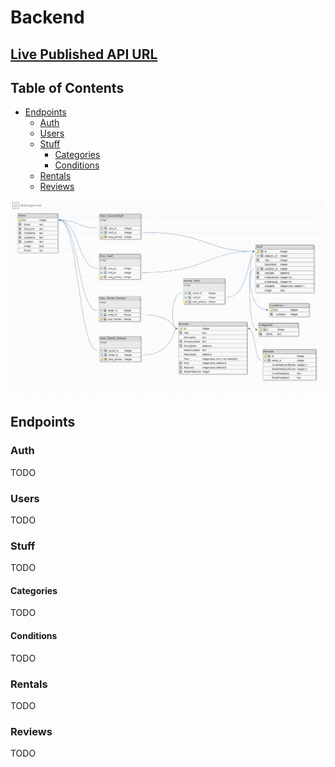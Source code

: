 # Backend

## [Live Published API URL](https://ls-bwptpt-use-my-tech-stuff-2.herokuapp.com/)

## Table of Contents

- [Endpoints](#Endpoints)
  - [Auth](#Auth)
  - [Users](#Users)
  - [Stuff](#Stuff)
    - [Categories](#Categories)
    - [Conditions](#Conditions)
  - [Rentals](#Rentals)
  - [Reviews](#Reviews)

![DB Design](./data/dbDesigner.net.png "DB Design")

## Endpoints

### Auth

TODO

### Users

TODO

### Stuff

TODO

#### Categories

TODO

#### Conditions

TODO

### Rentals

TODO

### Reviews

TODO

